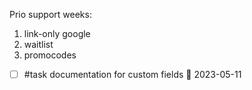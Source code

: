 Prio support weeks:
1. link-only google
2. waitlist
3. promocodes

- [ ] #task documentation for custom fields 📅 2023-05-11